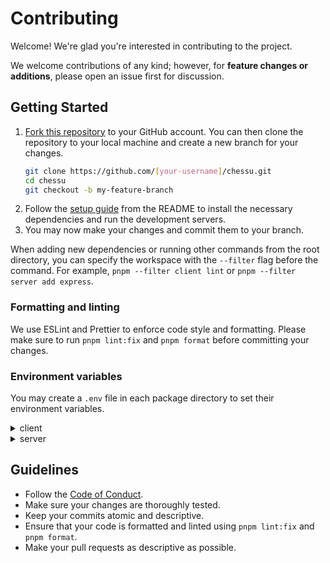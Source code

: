 # Contributing

Welcome! We're glad you're interested in contributing to the project.

We welcome contributions of any kind; however, for **feature changes or additions**, please open an issue first for discussion.

## Getting Started

1. [Fork this repository](https://github.com/ntampus/chessu/fork) to your GitHub account. You can then clone the repository to your local machine and create a new branch for your changes.
   ```sh
   git clone https://github.com/[your-username]/chessu.git
   cd chessu
   git checkout -b my-feature-branch
   ```
2. Follow the [setup guide](./README.md#getting-started) from the README to install the necessary dependencies and run the development servers.
3. You may now make your changes and commit them to your branch.

When adding new dependencies or running other commands from the root directory, you can specify the workspace with the `--filter` flag before the command. For example, `pnpm --filter client lint` or `pnpm --filter server add express`.

### Formatting and linting

We use ESLint and Prettier to enforce code style and formatting. Please make sure to run `pnpm lint:fix` and `pnpm format` before committing your changes.

### Environment variables

You may create a `.env` file in each package directory to set their environment variables.

<details>
<summary>client</summary>

```env
NEXT_PUBLIC_API_URL=http://localhost:3001 # replace with backend URL
```

</details>

<details>
<summary>server</summary>

```env
CORS_ORIGIN=http://localhost:3000 # replace with frontend URL
PORT=3001
SESSION_SECRET=randomstring # replace for security

# PostgreSQL connection info (required)
PGHOST=db.example.com
PGUSER=exampleuser
PGPASSWORD=examplepassword
PGDATABASE=chessu
```

</details>

## Guidelines

- Follow the [Code of Conduct](CODE_OF_CONDUCT.md).
- Make sure your changes are thoroughly tested.
- Keep your commits atomic and descriptive.
- Ensure that your code is formatted and linted using `pnpm lint:fix` and `pnpm format`.
- Make your pull requests as descriptive as possible.
